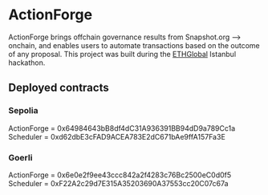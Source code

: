 # ActionForge

ActionForge brings offchain governance results from Snapshot.org --> onchain, and enables users to automate transactions based on the outcome of any proposal. This project was built during the [ETHGlobal](https://ethglobal.com/showcase/actionforge-09b09) Istanbul hackathon.

## Deployed contracts

### Sepolia

ActionForge = 0x64984643bB8df4dC31A936391BB94dD9a789Cc1a
Scheduler = 0xd62dbE3cFAD9ACEA783E2dC671bAe9ffA157Fa3E

### Goerli

ActionForge = 0x6e0e2f9ee43ccc842a2f4283c76Bc2500eC0d0f5
Scheduler = 0xF22A2c29d7E315A35203690A37553cc20C07c67a
